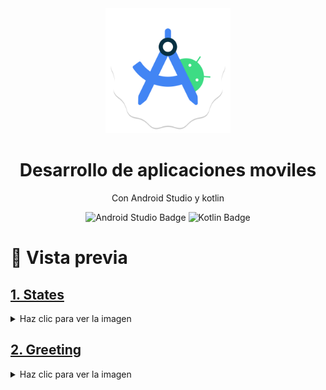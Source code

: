 <div align="center">
  <img src="./assets/icons/androidstudio.png" width="200" alt="knino" />

  <h1>Desarrollo de aplicaciones moviles</h1>

  <p>Con Android Studio y kotlin</p>
</div>

<div align="center">
<img alt="Android Studio Badge" src="https://img.shields.io/badge/Android%20Studio-3DDC84?logo=androidstudio&logoColor=fff&style=flat" />
<img alt="Kotlin Badge" src="https://img.shields.io/badge/Kotlin-7F52FF?logo=kotlin&logoColor=fff&style=flat" />

</div>

# 🎨 Vista previa 

## <a href="#states">1. States</a>

<details id="states">
  <summary>Haz clic para ver la imagen</summary>
  <div align="center">
    <img src="./assets/states.jpg" alt="States" width="300" />
  </div>
</details>

## <a href="#greeting">2. Greeting</a>

<details id="greeting">
  <summary>Haz clic para ver la imagen</summary>
  <div align="center">
    <img src="./assets/greeting.jpg" alt="States" width="300" />
  </div>
</details>
